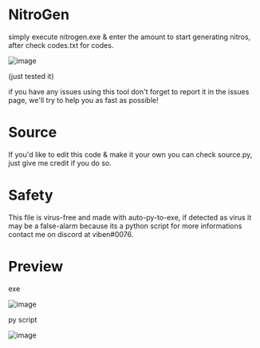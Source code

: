 # NitroGen

simply execute nitrogen.exe & enter the amount to start generating nitros, after check codes.txt for codes.

![image](https://user-images.githubusercontent.com/101676103/159099722-ce129fc9-2cdc-42da-a226-be15d05ad16c.png)

(just tested it)


if you have any issues using this tool don't forget to report it in the issues page, we'll try to help you as fast as possible!


# Source
If you'd like to edit this code & make it your own you can check source.py, just give me credit if you do so.

# Safety
This file is virus-free and made with auto-py-to-exe, if detected as virus it may be a false-alarm because its a python script for more informations contact me on discord at viben#0076.


# Preview
exe

![image](https://user-images.githubusercontent.com/101676103/159127177-7a01868a-2d8a-4d1b-a278-a7ba44387dfb.png)

py script

![image](https://user-images.githubusercontent.com/101676103/159127201-952befd3-bb24-4544-9694-f14e2c755677.png)
